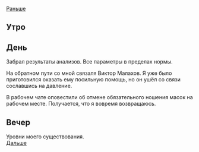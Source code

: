 [Раньше](2021.05.16.md)  
## Утро
## День
Забрал результаты анализов. Все параметры в пределах нормы.

На обратном пути со мной связаля Виктор Малахов. Я уже было приготовился оказать ему посильную помощь, но он ушёл со связи сославшись на давление.

В рабочем чате оповестили об отмене обязательного ношения масок на рабочем месте. Получается, что я вовремя возвращаюсь.
## Вечер
Уровни моего существования.  
[Дальше](2021.05.18.md)
